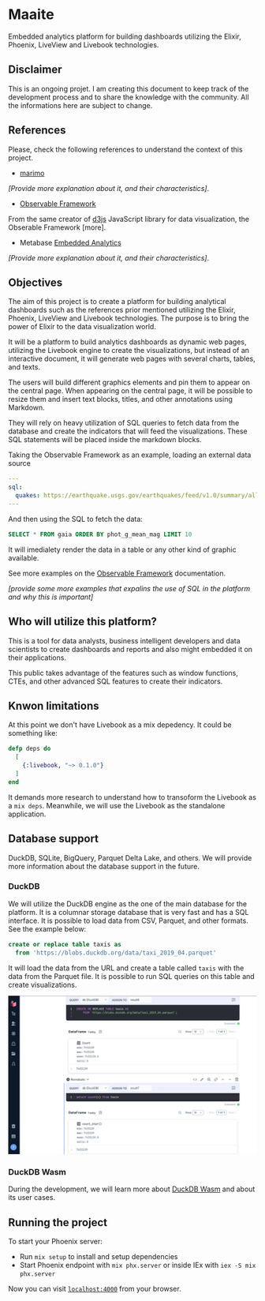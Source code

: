 # Maaite

Embedded analytics platform for building dashboards utilizing the Elixir, Phoenix, LiveView and Livebook technologies.

## Disclaimer

This is an ongoing projet. I am creating this document to keep track of the development process and to share the knowledge with the community. All the informations here are subject to change.

## References

Please, check the following references to understand the context of this project.

* [marimo](https://marimo.io)

*[Provide more explanation about it, and their characteristics]*.

* [Observable Framework](https://observablehq.com/platform/framework)

From the same creator of [d3js](https://d3js.org) JavaScript library for data visualization, the Obserable Framework [more].

* Metabase [Embedded Analytics](https://www.metabase.com/product/embedded-analytics)

*[Provide more explanation about it, and their characteristics]*.


## Objectives

The aim of this project is to create a platform for building analytical dashboards such as the references prior mentioned utilizing the Elixir, Phoenix, LiveView and Livebook technologies. The purpose is to bring the power of Elixir to the data visualization world.

It will be a platform to build analytics dashboards as dynamic web pages, utilizing the Livebook engine to create the visualizations, but instead of an interactive document, it will generate web pages with several charts, tables, and texts.

The users will build different graphics elements and pin them to appear on the central page. When appearing on the central page, it will be possible to resize them and insert text blocks, titles, and other annotations using Markdown.

They will rely on heavy utilization of SQL queries to fetch data from the database and create the indicators that will feed the visualizations. These SQL statements will be placed inside the markdown blocks.

Taking the Observable Framework as an example, loading an external data source

```yaml
---
sql:
  quakes: https://earthquake.usgs.gov/earthquakes/feed/v1.0/summary/all_day.csv
---
```

And then using the SQL to fetch the data:

```sql
SELECT * FROM gaia ORDER BY phot_g_mean_mag LIMIT 10
```

It will imedialety render the data in a table or any other kind of graphic available.

See more examples on the [Observable Framework](https://observablehq.com/framework/sql) documentation.

*[provide some more examples that expalins the use of SQL in the platform and why this is important]*

## Who will utilize this platform?

This is a tool for data analysts, business intelligent developers and data scientists to create dashboards and reports and also might embedded it on their applications.

This public takes advantage of the features such as window functions, CTEs, and other advanced SQL features to create their indicators.

## Knwon limitations

At this point we don't have Livebook as a mix depedency. It could be something like:


```elixir
defp deps do
  [
    {:livebook, "~> 0.1.0"}
  ]
end
```

It demands more research to understand how to transoform the Livebook as a `mix deps`. Meanwhile, we will use the Livebook as the standalone application.

## Database support

DuckDB, SQLite, BigQuery, Parquet Delta Lake, and others. We will provide more information about the database support in the future.

### DuckDB

We will utilize the DuckDB engine as the one of the main database for the platform. It is a columnar storage database that is very fast and has a SQL interface. It is possible to load data from CSV, Parquet, and other formats. See the example below:

```sql
create or replace table taxis as
  from 'https://blobs.duckdb.org/data/taxi_2019_04.parquet'
```

It will load the data from the URL and create a table called `taxis` with the data from the Parquet file. It is possible to run SQL queries on this table and create visualizations.


![Connecting to and external parquet file with DuckDB!](priv/static/images/connecting_data_with_duckdb.jpg "Parquet file")

### DuckDB Wasm

During the development, we will learn more about [DuckDB Wasm](https://github.com/duckdb/duckdb-wasm) and about its user cases.

## Running the project

To start your Phoenix server:

  * Run `mix setup` to install and setup dependencies
  * Start Phoenix endpoint with `mix phx.server` or inside IEx with `iex -S mix phx.server`

Now you can visit [`localhost:4000`](http://localhost:4000) from your browser.

